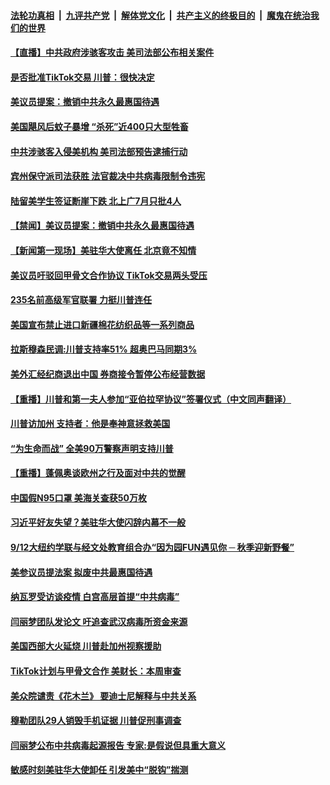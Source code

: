 

####  [法轮功真相](../../../../basic/blob/master/README.md?t=09162302) &nbsp;|&nbsp; [九评共产党](../../../../9ping.md/blob/master/README.md?t=09162302) &nbsp;|&nbsp; [解体党文化](../../../../jtdwh.md/blob/master/README.md?t=09162302)  &nbsp;|&nbsp; [共产主义的终极目的](../../../../gczydzjmd.md/blob/master/README.md?t=09162302) &nbsp;|&nbsp; [魔鬼在统治我们的世界](../../../../mgztzwmdsj.md/blob/master/README.md?t=09162302) 

#### [【直播】中共政府涉骇客攻击 美司法部公布相关案件](../pages/prog203/a102942189.md?t=09162302) 

#### [是否批准TikTok交易 川普：很快决定](../pages/prog203/a102942186.md?t=09162302) 

#### [美议员提案：撤销中共永久最惠国待遇](../pages/prog203/a102941993.md?t=09162302) 

#### [美国飓风后蚊子暴增 “杀死”近400只大型牲畜](../pages/prog203/a102941969.md?t=09162302) 

#### [中共涉骇客入侵美机构 美司法部预告逮捕行动](../pages/prog203/a102941684.md?t=09162302) 

#### [宾州保守派司法获胜 法官裁决中共病毒限制令违宪](../pages/prog203/a102941647.md?t=09162302) 

#### [陆留美学生签证断崖下跌 北上广7月只批4人](../pages/prog203/a102941595.md?t=09162302) 

#### [【禁闻】美议员提案：撤销中共永久最惠国待遇](../pages/prog203/a102941552.md?t=09162302) 

#### [【新闻第一现场】美驻华大使离任 北京竟不知情](../pages/prog203/a102941519.md?t=09162302) 

#### [美议员吁驳回甲骨文合作协议 TikTok交易两头受压](../pages/prog203/a102941389.md?t=09162302) 

#### [235名前高级军官联署 力挺川普连任](../pages/prog203/a102941517.md?t=09162302) 

#### [美国宣布禁止进口新疆棉花纺织品等一系列商品](../pages/prog203/a102941444.md?t=09162302) 

#### [拉斯穆森民调:川普支持率51% 超奥巴马同期3%](../pages/prog203/a102941454.md?t=09162302) 

#### [美外汇经纪商退出中国 券商接令暂停公布经营数据](../pages/prog203/a102941415.md?t=09162302) 

#### [【重播】川普和第一夫人参加“亚伯拉罕协议”签署仪式（中文同声翻译）](../pages/prog203/a102941388.md?t=09162302) 

#### [川普访加州 支持者：他是奉神意拯救美国](../pages/prog203/a102941378.md?t=09162302) 

#### [“为生命而战” 全美90万警察声明支持川普](../pages/prog203/a102941327.md?t=09162302) 

#### [【重播】蓬佩奥谈欧州之行及面对中共的觉醒](../pages/prog203/a102941296.md?t=09162302) 

#### [中国假N95口罩 美海关查获50万枚](../pages/prog203/a102941175.md?t=09162302) 

#### [习近平好友失望？美驻华大使闪辞内幕不一般](../pages/prog203/a102941033.md?t=09162302) 

#### [9/12大纽约学联与经文处教育组合办“因为园FUN遇见你 ─ 秋季迎新野餐”](../pages/prog203/a102940872.md?t=09162302) 

#### [美参议员提法案 拟废中共最惠国待遇](../pages/prog203/a102940839.md?t=09162302) 

#### [纳瓦罗受访谈疫情 白宫高层首提“中共病毒”](../pages/prog203/a102940838.md?t=09162302) 

#### [闫丽梦团队发论文 吁追查武汉病毒所资金来源](../pages/prog203/a102940762.md?t=09162302) 

#### [美国西部大火延烧 川普赴加州视察援助](../pages/prog203/a102940820.md?t=09162302) 

#### [TikTok计划与甲骨文合作  美财长：本周审查](../pages/prog203/a102940787.md?t=09162302) 

#### [美众院谴责《花木兰》 要迪士尼解释与中共关系](../pages/prog203/a102940639.md?t=09162302) 

#### [穆勒团队29人销毁手机证据 川普促刑事调查](../pages/prog203/a102940739.md?t=09162302) 

#### [闫丽梦公布中共病毒起源报告 专家:是假说但具重大意义](../pages/prog203/a102940711.md?t=09162302) 

#### [敏感时刻美驻华大使卸任 引发美中“脱钩”揣测](../pages/prog203/a102940653.md?t=09162302) 

